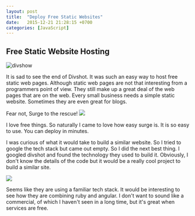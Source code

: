 ```yaml
---
layout: post
title:  "Deploy Free Static Websites"
date:   2015-12-21 21:28:15 +0700
categories: [JavaScript]
---
```

## Free Static Website Hosting
![divshow](http://i67.tinypic.com/500cua.png)

It is sad to see the end of Divshot. It was such an easy way to host free static web pages. Although static web pages are not that interesting from a programmers point of view. They still make up a great deal of the web pages that are on the web. Every small business needs a simple static website. Sometimes they are even great for blogs. 

Fear not, Surge to the rescue!
[![](http://i64.tinypic.com/1492pmt.png)](https://surge.sh/)

I love free things. So naturally I came to love how easy surge is. It is so easy to use. You can deploy in minutes. 

I was curious of what it would take to build a similar website. So I tried to google the tech stack but came out empty. So I did the next best thing. I googled divshot and found the technology they used to build it. Obviously, I don't know the details of the code but it would be a really cool project to build a similar site. 

![](http://i67.tinypic.com/oaav89.png)

Seems like they are using a familiar tech stack. It would be interesting to see how they are combining ruby and angular. I don't want to sound like a commercial, of which I haven't seen in a long time, but it's great when services are free.